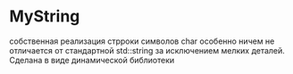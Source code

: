 # MyString
собственная реализация стрроки символов char
особенно ничем не отличается от стандартной std::string за исключением мелких деталей. Сделана в виде динамической библиотеки
